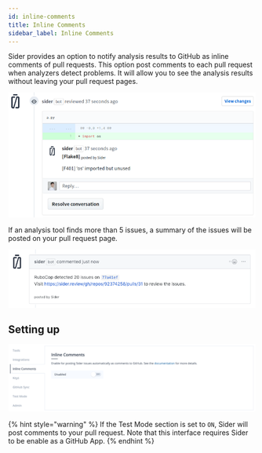 ```yaml
---
id: inline-comments
title: Inline Comments
sidebar_label: Inline Comments
---
```


Sider provides an option to notify analysis results to GitHub as inline comments of pull requests. This option post comments to each pull request when analyzers detect problems. It will allow you to see the analysis results without leaving your pull request pages.

![Inline Comments Detail](../assets/inline-comments-detail.png)

If an analysis tool finds more than 5 issues, a summary of the issues will be posted on your pull request page.

![Inline Commetns Summary](../assets/inline-comments-summary.png)

## Setting up

![Inline Comments Settings](../assets/inline-comments-setting.png)

{% hint style="warning" %}
If the Test Mode section is set to `ON`, Sider will post comments to your pull request. Note that this interface requires Sider to be enable as a GitHub App.
{% endhint %}
